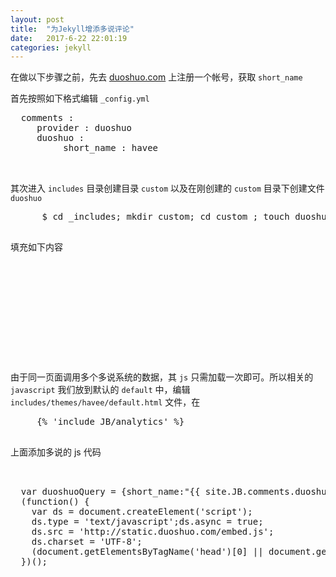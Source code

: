 ```yaml
---  
layout: post  
title:  "为Jekyll增添多说评论"  
date:   2017-6-22 22:01:19  
categories: jekyll  
---  
```

在做以下步骤之前，先去 [duoshuo.com](https://duoshuo.com) 上注册一个帐号，获取 `short_name`

首先按照如下格式编辑 `_config.yml`


<pre class="brush:java;">
  comments :
     provider : duoshuo
     duoshuo :
          short_name : havee
          
          </pre>
        
    
其次进入 `includes` 目录创建目录 `custom` 以及在刚创建的 `custom` 目录下创建文件 `duoshuo`    


   <pre class="brush:bash shell;">
      $ cd _includes; mkdir custom; cd custom ; touch duoshuo
   </pre>
 
 填充如下内容
 
 <pre class="brush:bash shell;"> 
    <!-- Duoshuo Comment BEGIN -->
     <div id="comments">
        <div class="ds-thread" {% if page.id %}data-thread-key="{{ page.id }}"{% endif %}  data-title="{% if page.title %}{{ page.title }} - {% endif %}{{ site.title }}"></div>
    </div>
  <!-- Duoshuo Comment END -->
  </pre>
 
 由于同一页面调用多个多说系统的数据，其 `js` 只需加载一次即可。所以相关的 `javascript` 我们放到默认的 `default` 中，编辑 `includes/themes/havee/default.html` 文件，在
 
   <pre class="brush:bash html;">
     {% 'include JB/analytics' %}
   </pre>
上面添加多说的 js 代码   
 
 <pre class="brush:javascript;">
  <!--多说js加载开始，一个页面只需要加载一次 -->

  var duoshuoQuery = {short_name:"{{ site.JB.comments.duoshuo.short_name }}"};
  (function() {
    var ds = document.createElement('script');
    ds.type = 'text/javascript';ds.async = true;
    ds.src = 'http://static.duoshuo.com/embed.js';
    ds.charset = 'UTF-8';
    (document.getElementsByTagName('head')[0] || document.getElementsByTagName('body')[0]).appendChild(ds);
  })();

<!--多说js加载结束，一个页面只需要加载一次 -->
          
          </pre>
    


